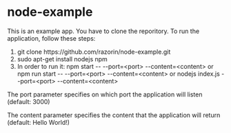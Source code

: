# node-example
<p>This is an example app. You have to clone the reporitory. To run the application, follow these steps:</p>
<ol>
  <li>git clone https://github.com/razorin/node-example.git</li>
  <li>sudo apt-get install nodejs npm</li>
  <li>In order to run it: npm start -- --port=&lt;port&gt; --content=&lt;content&gt; or npm run start -- --port=&lt;port&gt; --content=&lt;content&gt; or nodejs index.js --port=&lt;port&gt; --content=&lt;content&gt; </li>
</ol>

<p>The port parameter specifies on which port the application will listen (default: 3000)</p>
<p>The content parameter specifies the content that the application will return (default: Hello World!)</p>
